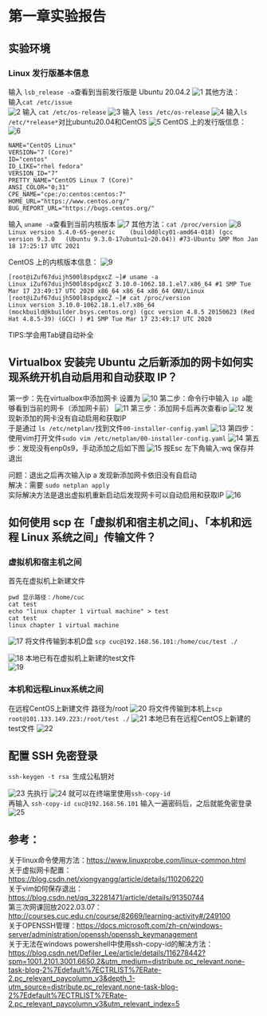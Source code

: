 # 第一章实验报告
 ## 实验环境
 ### Linux 发行版基本信息
 输入 ```lsb_release -a```查看到当前发行版是 Ubuntu 20.04.2 
 ![1](/image/发行版.png)
 其他方法：  
 输入```cat /etc/issue```  
 ![2](/image/catetcissue.png)
 输入 ```cat /etc/os-release```
 ![3](/image/os-release.png)
 输入 ```less /etc/os-release```
 ![4](/image/less.png)
 输入```ls /etc/*release*```对比ubuntu20.04和CentOS
 ![5](/image/release对比.png)
 CentOS 上的发行版信息：
 ![6](/image/CentOS发行版.png)
 ```[root@iZuf67duijh500l8spdgxcZ ~]# cat /etc/    os-release  
 NAME="CentOS Linux"  
 VERSION="7 (Core)"  
 ID="centos"  
 ID_LIKE="rhel fedora"  
 VERSION_ID="7"  
 PRETTY_NAME="CentOS Linux 7 (Core)"  
 ANSI_COLOR="0;31"  
 CPE_NAME="cpe:/o:centos:centos:7"  
 HOME_URL="https://www.centos.org/"  
 BUG_REPORT_URL="https://bugs.centos.org/"  
```
 输入 ```uname -a```查看到当前内核版本
 ![7](/image/内核.png)
 其他方法：```cat /proc/version```
 ![8](/image/version.png)
 ```Linux version 5.4.0-65-generic    (buildd@lcy01-amd64-018) (gcc version 9.3.0   (Ubuntu 9.3.0-17ubuntu1~20.04)) #73-Ubuntu SMP Mon Jan 18 17:25:17 UTC 2021 ```   

 CentOS 上的内核版本信息：
 ![9](/image/centos内核.png)
 ```
 [root@iZuf67duijh500l8spdgxcZ ~]# uname -a  
 Linux iZuf67duijh500l8spdgxcZ 3.10.0-1062.18.1.el7.x86_64 #1 SMP Tue Mar 17 23:49:17 UTC 2020 x86_64 x86_64 x86_64 GNU/Linux
 [root@iZuf67duijh500l8spdgxcZ ~]# cat /proc/version
 Linux version 3.10.0-1062.18.1.el7.x86_64 (mockbuild@kbuilder.bsys.centos.org) (gcc version 4.8.5 20150623 (Red Hat 4.8.5-39) (GCC) ) #1 SMP Tue Mar 17 23:49:17 UTC 2020  
 ```
 TIPS:学会用Tab键自动补全  

 ## Virtualbox 安装完 Ubuntu 之后新添加的网卡如何实现系统开机自动启用和自动获取 IP？
 第一步：先在virtualbox中添加网卡 设置为
![10](/image/虚拟机添加网卡.png)
 第二步：命令行中输入 ```ip a```能够看到当前的网卡（添加网卡前）
 ![11](/image/查看ip.png)
 第三步：添加网卡后再次查看ip
 ![12](/image/添加网卡后的信息.png)
 发现新添加的网卡没有自动启用和获取IP  
 于是通过 ```ls /etc/netplan/```找到文件```00-installer-config.yaml```
 ![13](/image/netplan.png)
 第四步：使用vim打开文件```sudo vim /etc/netplan/00-installer-config.yaml```
 ![14](/image/网卡信息.png)
 第五步：发现没有enp0s9，手动添加之后如下图
 ![15](/image/添加enp0s9.png)
 按Esc 左下角输入:wq 保存并退出  

 问题：退出之后再次输入ip a 发现新添加网卡依旧没有自启动  
 解决：需要 ```sudo netplan apply ```  
 实际解决方法是退出虚拟机重新启动后发现网卡可以自动启用和获取IP
 ![16](/image/网卡自启动成功.png)

 ## 如何使用 scp 在「虚拟机和宿主机之间」、「本机和远程 Linux 系统之间」传输文件？

 ### 虚拟机和宿主机之间

 首先在虚拟机上新建文件  
 ```touch test 
 pwd 显示路径：/home/cuc  
 cat test  
 echo "linux chapter 1 virtual machine" > test  
 cat test
 linux chapter 1 virtual machine  
 ```
 ![17](/image/虚拟机新建文件.png)
 将文件传输到本机D盘 
 ```scp cuc@192.168.56.101:/home/cuc/test ./```
 
 ![18](/image/虚拟机到宿主机.png)
 本地已有在虚拟机上新建的test文件  
 ![19](/image/虚拟机宿主机传输成功.png)

 ### 本机和远程Linux系统之间
 在远程CentOS上新建文件 路径为/root
 ![20](/image/centos新建文件.png)
 将文件传输到本机上```scp root@101.133.149.223:/root/test ./```
 ![21](/image/本机和远程.png)
 本地已有在远程CentOS上新建的test文件
 ![22](/image/本地test.png)
 
 ## 配置 SSH 免密登录

 ```ssh-keygen -t rsa ```生成公私钥对

 ![23](/image/生成公私钥对.png)
 先执行 
 ![24](/image/解决sshcopyid.png)
 就可以在终端里使用```ssh-copy-id```   
 再输入 ```ssh-copy-id cuc@192.168.56.101```
 输入一遍密码后，之后就能免密登录  
 ![25](/image/配置成功.png)

## 参考：
关于linux命令使用方法：https://www.linuxprobe.com/linux-common.html   
关于虚拟网卡配置：https://blog.csdn.net/xiongyangg/article/details/110206220   
关于vim如何保存退出：https://blog.csdn.net/qq_32281471/article/details/91350744   
第三次网课回放2022.03.07：http://courses.cuc.edu.cn/course/82669/learning-activity#/249100     
关于OPENSSH管理：https://docs.microsoft.com/zh-cn/windows-server/administration/openssh/openssh_keymanagement  
关于无法在windows powershell中使用ssh-copy-id的解决方法：https://blog.csdn.net/Defiler_Lee/article/details/116278442?spm=1001.2101.3001.6650.2&utm_medium=distribute.pc_relevant.none-task-blog-2%7Edefault%7ECTRLIST%7ERate-2.pc_relevant_paycolumn_v3&depth_1-utm_source=distribute.pc_relevant.none-task-blog-2%7Edefault%7ECTRLIST%7ERate-2.pc_relevant_paycolumn_v3&utm_relevant_index=5  
